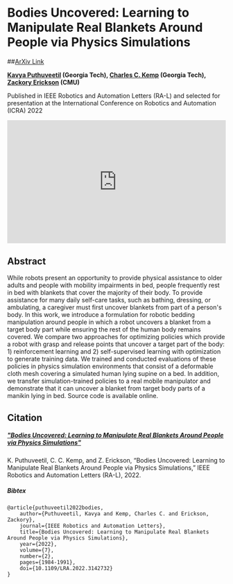 # Bodies Uncovered: Learning to Manipulate Real Blankets Around People via Physics Simulations
##[ArXiv Link](https://arxiv.org/abs/2109.04930)

**[Kavya Puthuveetil](https://kpputhuveetil.github.io/) (Georgia Tech), [Charles C. Kemp](https://charliekemp.com/) (Georgia Tech), [Zackory Erickson](https://zackory.com/) (CMU)**

Published in IEEE Robotics and Automation Letters (RA-L) and selected for presentation at the International Conference on Robotics and Automation (ICRA) 2022

<div>
  <div style="position:relative;padding-top:56.25%;">
    <iframe src="https://www.youtube.com/embed/oTO2NqfSAXw" frameborder="0" title="YouTube video player" allow="accelerometer; autoplay; clipboard-write; encrypted-media; gyroscope; picture-in-picture" allowfullscreen
      style="position:absolute;top:0;left:0;width:100%;height:100%;"></iframe>
  </div>
</div>

## Abstract
While robots present an opportunity to provide physical assistance to older adults and people with mobility impairments in bed, people frequently rest in bed with blankets that cover the majority of their body. To provide assistance for many daily self-care tasks, such as bathing, dressing, or ambulating, a caregiver must first uncover blankets from part of a person's body. In this work, we introduce a formulation for robotic bedding manipulation around people in which a robot uncovers a blanket from a target body part while ensuring the rest of the human body remains covered. We compare two approaches for optimizing policies which provide a robot with grasp and release points that uncover a target part of the body: 1) reinforcement learning and 2) self-supervised learning with optimization to generate training data. We trained and conducted evaluations of these policies in physics simulation environments that consist of a deformable cloth mesh covering a simulated human lying supine on a bed. In addition, we transfer simulation-trained policies to a real mobile manipulator and demonstrate that it can uncover a blanket from target body parts of a manikin lying in bed. Source code is available online.


## Citation

##### ["Bodies Uncovered: Learning to Manipulate Real Blankets Around People via Physics Simulations"](https://arxiv.org/abs/2109.04930)

K. Puthuveetil, C. C. Kemp, and Z. Erickson, “Bodies Uncovered: Learning to Manipulate Real Blankets Around People via Physics Simulations,” IEEE Robotics and Automation Letters (RA-L), 2022.

##### Bibtex
```
@article{puthuveetil2022bodies,
    author={Puthuveetil, Kavya and Kemp, Charles C. and Erickson, Zackory},
    journal={IEEE Robotics and Automation Letters}, 
    title={Bodies Uncovered: Learning to Manipulate Real Blankets Around People via Physics Simulations}, 
    year={2022},
    volume={7},
    number={2},
    pages={1984-1991},
    doi={10.1109/LRA.2022.3142732}
}
```

